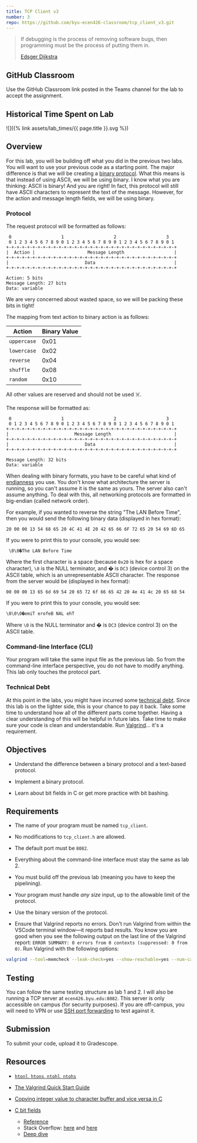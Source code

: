 ```yaml
---
title: TCP Client v3
number: 3
repo: https://github.com/byu-ecen426-classroom/tcp_client_v3.git
---
```


> If debugging is the process of removing software bugs, then programming must be the process of putting them in. 
> 
> [Edsger Dijkstra](https://en.wikipedia.org/wiki/Edsger_W._Dijkstra)

## GitHub Classroom

Use the GitHub Classroom link posted in the Teams channel for the lab to accept the assignment.

## Historical Time Spent on Lab

![]({% link assets/lab_times/{{ page.title }}.svg %})

## Overview

For this lab, you will be building off what you did in the previous two labs. You will want to use your previous code as a starting point. The major difference is that we will be creating a [binary protocol](https://en.wikipedia.org/wiki/Binary_protocol). What this means is that instead of using ASCII, we will be using binary. I know what you are thinking: ASCII is binary! And you are right! In fact, this protocol will still have ASCII characters to represent the text of the message. However, for the action and message length fields, we will be using binary.

### Protocol

The request protocol will be formatted as follows:

```
 0                   1                   2                   3
 0 1 2 3 4 5 6 7 8 9 0 1 2 3 4 5 6 7 8 9 0 1 2 3 4 5 6 7 8 9 0 1
+-+-+-+-+-+-+-+-+-+-+-+-+-+-+-+-+-+-+-+-+-+-+-+-+-+-+-+-+-+-+-+-+
|  Action |                    Message Length                   |
+-+-+-+-+-+-+-+-+-+-+-+-+-+-+-+-+-+-+-+-+-+-+-+-+-+-+-+-+-+-+-+-+
|                             Data                              |
+-+-+-+-+-+-+-+-+-+-+-+-+-+-+-+-+-+-+-+-+-+-+-+-+-+-+-+-+-+-+-+-+

Action: 5 bits
Message Length: 27 bits
Data: variable
```

We are very concerned about wasted space, so we will be packing these bits in tight!

The mapping from text action to binary action is as follows:

| Action      | Binary Value |
| ----------- | ------------ |
| `uppercase` | 0x01         |
| `lowercase` | 0x02         |
| `reverse`   | 0x04         |
| `shuffle`   | 0x08         |
| `random`    | 0x10         |

All other values are reserved and should not be used ☠️.

The response will be formatted as:

```
 0                   1                   2                   3
 0 1 2 3 4 5 6 7 8 9 0 1 2 3 4 5 6 7 8 9 0 1 2 3 4 5 6 7 8 9 0 1
+-+-+-+-+-+-+-+-+-+-+-+-+-+-+-+-+-+-+-+-+-+-+-+-+-+-+-+-+-+-+-+-+
|                         Message Length                        |
+-+-+-+-+-+-+-+-+-+-+-+-+-+-+-+-+-+-+-+-+-+-+-+-+-+-+-+-+-+-+-+-+
|                             Data                              |
+-+-+-+-+-+-+-+-+-+-+-+-+-+-+-+-+-+-+-+-+-+-+-+-+-+-+-+-+-+-+-+-+

Message Length: 32 bits
Data: variable
```

When dealing with binary formats, you have to be careful what kind of [endianness](https://en.wikipedia.org/wiki/Endianness) you use. You don't know what architecture the server is running, so you can't assume it is the same as yours. The server also can't assume anything. To deal with this, all networking protocols are formatted in big-endian (called network order).

For example, if you wanted to reverse the string "The LAN Before Time", then you would send the following binary data (displayed in hex format):

```
20 00 00 13 54 68 65 20 4C 41 4E 20 42 65 66 6F 72 65 20 54 69 6D 65
```

If you were to print this to your console, you would see:
```
 \0\0�The LAN Before Time
```

Where the first character is a space (because `0x20` is hex for a space character), `\0` is the NULL terminator, and � is `DC3` (device control 3) on the ASCII table, which is an unrepresentable ASCII character. The response from the server would be (displayed in hex format):

```
00 00 00 13 65 6d 69 54 20 65 72 6f 66 65 42 20 4e 41 4c 20 65 68 54
```

If you were to print this to your console, you would see:
```
\0\0\0�emiT erofeB NAL ehT
```

Where `\0` is the NULL terminator and � is `DC3` (device control 3) on the ASCII table.


### Command-line Interface (CLI)

Your program will take the same input file as the previous lab. So from the command-line interface perspective, you do not have to modify anything. This lab only touches the protocol part.

### Technical Debt

At this point in the labs, you might have incurred some [technical debt](https://en.wikipedia.org/wiki/Technical_debt). Since this lab is on the lighter side, this is your chance to pay it back. Take some time to understand how all of the different parts come together. Having a clear understanding of this will be helpful in future labs. Take time to make sure your code is clean and understandable. Run [Valgrind](https://www.valgrind.org)... it's a requirement.


## Objectives

- Understand the difference between a binary protocol and a text-based protocol.

- Implement a binary protocol.

- Learn about bit fields in C or get more practice with bit bashing.


## Requirements

- The name of your program must be named `tcp_client`.

- No modifications to `tcp_client.h` are allowed.

- The default port must be `8082`.

- Everything about the command-line interface must stay the same as lab 2.

- You must build off the previous lab (meaning you have to keep the pipelining).

- Your program must handle *any size* input, up to the allowable limit of the protocol.

- Use the binary version of the protocol.

- Ensure that Valgrind reports no errors. Don't run Valgrind from within the VSCode terminal window—it reports bad results. You know you are good when you see the following output on the last line of the Valgrind report: `ERROR SUMMARY: 0 errors from 0 contexts (suppressed: 0 from 0)`. Run Valgrind with the following options:
```bash
valgrind --tool=memcheck --leak-check=yes --show-reachable=yes --num-callers=20 --track-fds=yes bin/tcp_client
```


## Testing

You can follow the same testing structure as lab 1 and 2. I will also be running a TCP server at `ecen426.byu.edu:8082`. This server is only accessible on campus (for security purposes). If you are off-campus, you will need to VPN or use [SSH port forwarding](https://help.ubuntu.com/community/SSH/OpenSSH/PortForwarding) to test against it.


## Submission

To submit your code, upload it to Gradescope.

## Resources

- [`htonl`, `htons`, `ntohl`, `ntohs`](https://linux.die.net/man/3/htonl)

- [The Valgrind Quick Start Guide](https://www.valgrind.org/docs/manual/quick-start.html#quick-start.mcrun)

- [Copying integer value to character buffer and vice versa in C](https://www.includehelp.com/c/copying-of-integer-value-to-character-buffer-and-vice-versa-in-c.aspx)

- [C bit fields](https://www.tutorialspoint.com/cprogramming/c_bit_fields.htm)
  - [Reference](https://en.cppreference.com/w/cpp/language/bit_field)
  - Stack Overflow: [here](https://stackoverflow.com/questions/20911460/bit-fields-in-c-and-c-where-are-they-used) and [here](https://stackoverflow.com/questions/24933242/when-to-use-bit-fields-in-c)
  - [Deep dive](http://www.catb.org/esr/structure-packing/)
